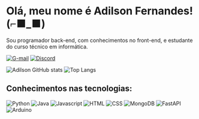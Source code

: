# Olá, meu nome é Adilson Fernandes! (⌐■_■)

Sou programador back-end, com conhecimentos no front-end, e estudante do curso técnico em informática.

[![G-mail](https://img.shields.io/badge/Gmail-D14836?style=for-the-badge&logo=gmail&logoColor=white)](adilsonfernandesdev@gmail.com)
[![Discord](https://img.shields.io/badge/Discord-5865F2?style=for-the-badge&logo=discord&logoColor=white)](https://discord.com/channels/@sapo_de_cartola/)

![Adilson GitHub stats](https://github-readme-stats.vercel.app/api?username=Adilson-0&show_icons=true&theme=dark)
![Top Langs](https://github-readme-stats.vercel.app/api/top-langs/?username=Adilson-0&layout=compact)

## Conhecimentos nas tecnologias:

<div style="display: inline_block">
  <img align="center" alt="Python"  src="https://img.shields.io/badge/python-3670A0?style=for-the-badge&logo=python&logoColor=ffdd54" />
  <img align="center" alt="Java"  src="https://img.shields.io/badge/java-%23ED8B00.svg?style=for-the-badge&logo=openjdk&logoColor=white" />
  <img align="center" alt="Javascript"  src="https://img.shields.io/badge/JavaScript-F7DF1E?style=for-the-badge&logo=javascript&logoColor=black" />
  <img align="center" alt="HTML"  src="https://img.shields.io/badge/HTML5-E34F26?style=for-the-badge&logo=html5&logoColor=white" />
  <img align="center" alt="CSS"  src="https://img.shields.io/badge/CSS3-1572B6?style=for-the-badge&logo=css3&logoColor=white" />
  <img align="center" alt="MongoDB"  src="https://img.shields.io/badge/MongoDB-%234ea94b.svg?style=for-the-badge&logo=mongodb&logoColor=white" />
  <img align="center" alt="FastAPI"  src="https://img.shields.io/badge/fastapi-109989?style=for-the-badge&logo=FASTAPI&logoColor=white" />
  <img align="center" alt="Arduino"  src="https://img.shields.io/badge/Arduino-00979D?style=for-the-badge&logo=Arduino&logoColor=white" />
</div>

